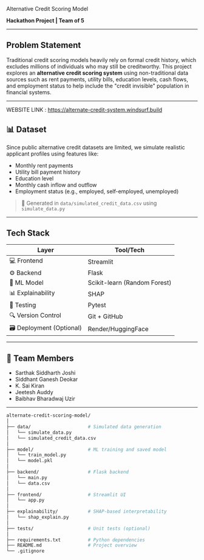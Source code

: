 Alternative Credit Scoring Model

**Hackathon Project | Team of 5**

---

##  Problem Statement

Traditional credit scoring models heavily rely on formal credit history, which excludes millions of individuals who may still be creditworthy. This project explores an **alternative credit scoring system** using non-traditional data sources such as rent payments, utility bills, education levels, cash flows, and employment status to help include the "credit invisible" population in financial systems.

---
WEBSITE LINK : 
 https://alternate-credit-system.windsurf.build
## 📊 Dataset

Since public alternative credit datasets are limited, we simulate realistic applicant profiles using features like:

- Monthly rent payments
- Utility bill payment history
- Education level
- Monthly cash inflow and outflow
- Employment status (e.g., employed, self-employed, unemployed)

> 📁 Generated in `data/simulated_credit_data.csv` using `simulate_data.py`

---

##  Tech Stack

| Layer        | Tool/Tech            |
|--------------|----------------------|
| 💻 Frontend  | Streamlit            |
| ⚙️ Backend   | Flask              |
| 🧠 ML Model  | Scikit-learn (Random Forest) |
| 📊 Explainability | SHAP          |
| 🧪 Testing   | Pytest               |
| 🔍 Version Control | Git + GitHub |
| 🗃️ Deployment (Optional) | Render/HuggingFace |

---

## 👥 Team Members

- Sarthak Siddharth Joshi
- Siddhant Ganesh Deokar
- K. Sai Kiran
- Jeetesh Auddy
- Baibhav Bharadwaj Uzir


---



```bash
alternate-credit-scoring-model/
│
├── data/                     # Simulated data generation
│   └── simulate_data.py
│   └── simulated_credit_data.csv
│
├── model/                    # ML training and saved model
│   └── train_model.py
│   └── model.pkl
│
├── backend/                  # Flask backend
│   └── main.py
│   └── data.csv
│
├── frontend/                 # Streamlit UI
│   └── app.py
│
├── explainability/           # SHAP-based interpretability
│   └── shap_explain.py
│
├── tests/                    # Unit tests (optional)
│
├── requirements.txt          # Python dependencies
├── README.md                 # Project overview
└── .gitignore
